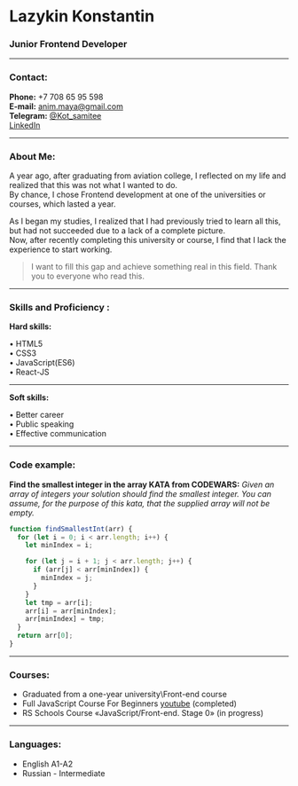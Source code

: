 # Lazykin Konstantin

### Junior Frontend Developer

---

### Contact:

**Phone:** +7 708 65 95 598<br>
**E-mail:** anim.maya@gmail.com<br>
**Telegram:** [@Kot_samitee](https://t.me/Kot_samitee)<br>
[LinkedIn](https://www.linkedin.com/in/konstantin-lazykin-1a0475294/)<br>

---

### About Mе:

A year ago, after graduating from aviation college, I reflected on my life and realized that this was not what I wanted to do.<br>
By chance, I chose Frontend development at one of the universities or courses, which lasted a year.<br>

As I began my studies, I realized that I had previously tried to learn all this,<br>
but had not succeeded due to a lack of a complete picture.<br>
Now, after recently completing this university or course, I find that I lack the experience to start working.<br>

> I want to fill this gap and achieve something real in this field. Thank you to everyone who read this.<br>

---

### Skills and Proficiency :

**Hard skills:**

• HTML5<br>
• CSS3<br>
• JavaScript(ES6)<br>
• React-JS<br>

---

**Soft skills:**

• Better career<br>
• Public speaking<br>
• Effective communication<br>

---

### Code example:

**Find the smallest integer in the array KATA from CODEWARS:**
_Given an array of integers your solution should find the smallest integer.
You can assume, for the purpose of this kata, that the supplied array will not be empty._

```javascript
function findSmallestInt(arr) {
  for (let i = 0; i < arr.length; i++) {
    let minIndex = i;

    for (let j = i + 1; j < arr.length; j++) {
      if (arr[j] < arr[minIndex]) {
        minIndex = j;
      }
    }
    let tmp = arr[i];
    arr[i] = arr[minIndex];
    arr[minIndex] = tmp;
  }
  return arr[0];
}
```

---

### Courses:

- Graduated from a one-year university\Front-end course<br>
- Full JavaScript Course For Beginners [youtube](https://www.youtube.com/watch?v=CxgOKJh4zWE) (completed)<br>
- RS Schools Course «JavaScript/Front-end. Stage 0» (in progress)<br>

---

### Languages:

- English A1-A2
- Russian \- Intermediate
